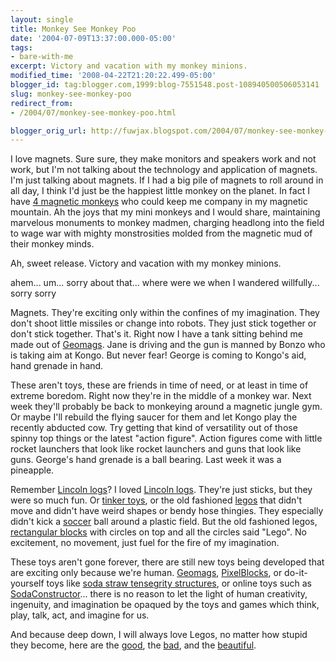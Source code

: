 ```yaml
---
layout: single
title: Monkey See Monkey Poo
date: '2004-07-09T13:37:00.000-05:00'
tags:
- bare-with-me
excerpt: Victory and vacation with my monkey minions.
modified_time: '2008-04-22T21:20:22.499-05:00'
blogger_id: tag:blogger.com,1999:blog-7551548.post-108940500506053141
slug: monkey-see-monkey-poo
redirect_from: 
- /2004/07/monkey-see-monkey-poo.html

blogger_orig_url: http://fuwjax.blogspot.com/2004/07/monkey-see-monkey-poo.html
---
```


I love magnets.  Sure sure, they make monitors and speakers work and not work, but I'm not talking about the technology and application of magnets.  I'm just talking about magnets.  If I had a big pile of magnets to roll around in all day, I think I'd just be the happiest little monkey on the planet.  In fact I have [4 magnetic monkeys](http://www.hogwildtoys.com/benders.html#mbender) who could keep me company in my magnetic mountain.  Ah the joys that my mini monkeys and I would share, maintaining marvelous monuments to monkey madmen, charging headlong into the field to wage war with mighty monstrosities molded from the magnetic mud of their monkey minds.

Ah, sweet release.  Victory and vacation with my monkey minions.

ahem... um... sorry about that... where were we when I wandered willfully... sorry sorry

Magnets.  They're exciting only within the confines of my imagination.  They don't shoot little missiles or change into robots.  They just stick together or don't stick together.  That's it.  Right now I have a tank sitting behind me made out of [Geomags](http://www.geomags.com/construction_sets/index.cfm?kwid=geomag).  Jane is driving and the gun is manned by Bonzo who is taking aim at Kongo.  But never fear!  George is coming to Kongo's aid, hand grenade in hand.

These aren't toys, these are friends in time of need, or at least in time of extreme boredom.  Right now they're in the middle of a monkey war.  Next week they'll probably be back to monkeying around a magnetic jungle gym.  Or maybe I'll rebuild the flying saucer for them and let Kongo play the recently abducted cow.  Try getting that kind of versatility out of those spinny top things or the latest "action figure".  Action figures come with little rocket launchers that look like rocket launchers and guns that look like guns.  George's hand grenade is a ball bearing.  Last week it was a pineapple.

Remember [Lincoln logs](http://lincolnlogs.knex.com)?  I loved [Lincoln logs](http://lincolnlogs.knex.com/popup/anniversary_edition.html).  They're just sticks, but they were so much fun.  Or [tinker toys](http://www.hasbro.com/pl/page.viewproduct/product_id.8683/dn/default.cfm), or the old fashioned [legos](http://www.lego.com) that didn't move and didn't have weird shapes or bendy hose thingies.  They especially didn't kick a [soccer](http://www.lego.com/eng/sports/soccer.asp) ball around a plastic field.  But the old fashioned legos, [rectangular blocks](http://www.ericharshbarger.org/lego/) with circles on top and all the circles said "Lego".  No excitement, no movement, just fuel for the fire of my imagination.

These toys aren't gone forever, there are still new toys being developed that are exciting only because we're human.  [Geomags](http://www.geomags.com/construction_sets/index.cfm?kwid=geomag), [PixelBlocks](http://www.thinkgeek.com/cubegoodies/toys/6950/), or do-it-yourself toys like [soda straw tensegrity structures](http://www.georgehart.com/virtual-polyhedra/straw-tensegrity.html), or online toys such as [SodaConstructor](http://www.sodaplay.com/constructor/)... there is no reason to let the light of human creativity, ingenuity, and imagination be opaqued by the toys and games which think, play, talk, act, and imagine for us.

And because deep down, I will always love Legos, no matter how stupid they become, here are the [good](http://www.thebricktestament.com/), the [bad](http://www.blockdeath.com/), and the [beautiful](http://www.lipsons.pwp.blueyonder.co.uk/mathlego.htm).
